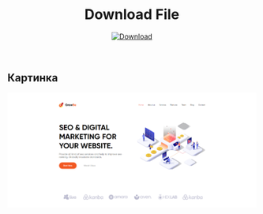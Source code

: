 <div id="header" align="center">
	<h1>Download File</h1>
	<a href="https://github.com/JinkNotFound/htmlDz4/archive/refs/heads/main.zip">
		<img src="https://img.shields.io/badge/Download-00BFFF?style=for-the-badge&logo=&logoColor=white" alt="Download" />
	</a>
</div>
<br>
<br>

## Картинка

![Главная страница](dz/img/screenshot1.png)
